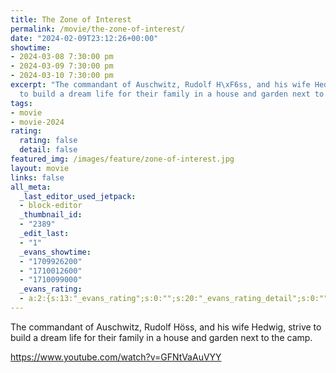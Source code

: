 ```yaml
---
title: The Zone of Interest
permalink: /movie/the-zone-of-interest/
date: "2024-02-09T23:12:26+00:00"
showtime:
- 2024-03-08 7:30:00 pm
- 2024-03-09 7:30:00 pm
- 2024-03-10 7:30:00 pm
excerpt: "The commandant of Auschwitz, Rudolf H\xF6ss, and his wife Hedwig, strive
  to build a dream life for their family in a house and garden next to the camp."
tags:
- movie
- movie-2024
rating:
  rating: false
  detail: false
featured_img: /images/feature/zone-of-interest.jpg
layout: movie
links: false
all_meta:
  _last_editor_used_jetpack:
  - block-editor
  _thumbnail_id:
  - "2389"
  _edit_last:
  - "1"
  _evans_showtime:
  - "1709926200"
  - "1710012600"
  - "1710099000"
  _evans_rating:
  - a:2:{s:13:"_evans_rating";s:0:"";s:20:"_evans_rating_detail";s:0:"";}
---
```


The commandant of Auschwitz, Rudolf Höss, and his wife Hedwig, strive to build a dream life for their family in a house and garden next to the camp.

https://www.youtube.com/watch?v=GFNtVaAuVYY 